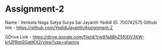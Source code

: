 # Assignment-2
Name : Venkata Naga Satya Surya Sai Jayanth Yedidi ID: 700742575
Github link - https://github.com/YedidiJayanth/Assignment-2

GDrive Link -
https://drive.google.com/file/d/1rw97a6BhZ5f0DV3XW-krUPRmGGatiKX2/view?usp=sharing
